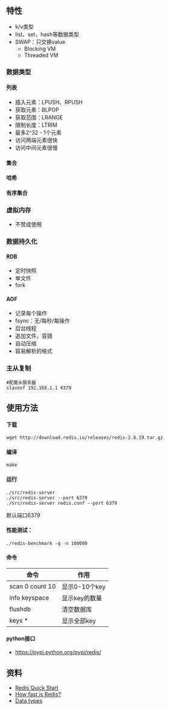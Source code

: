 ## 特性
* k/v类型
* list，set，hash等数据类型
* SWAP：只交换value
    * Blocking VM
    * Threaded VM

### 数据类型
#### 列表
* 插入元素：LPUSH、RPUSH
* 获取元素：BLPOP
* 获取范围：LRANGE
* 限制长度：LTRIM
* 最多2^32 - 1个元素
* 访问两端元素很快
* 访问中间元素很慢

#### 集合
#### 哈希
#### 有序集合
### 虚拟内存
* 不赞成使用

### 数据持久化
#### RDB
* 定时快照
* 单文件
* fork

#### AOF
* 记录每个操作
* fsync：无/每秒/每操作
* 后台线程
* 追加文件，容错
* 自动压缩
* 容易解析的格式


### 主从复制
```
#配置从服务器
slaveof 192.168.1.1 6379
```

## 使用方法

#### 下载
```
wget http://download.redis.io/releases/redis-2.8.19.tar.gz
```
#### 编译
```
make
```

#### 运行
```
./src/redis-server
./src/redis-server --port 6379
./src/redis-server redis.conf --port 6379
```
默认端口6379

#### 性能测试：
```
./redis-benchmark -q -n 100000
```

#### 命令
| 命令             | 作用            |
|------            |------           |
|scan 0 count 10   |显示0-10个key
|info keyspace     |显示key的数量
|flushdb           |清空数据库
|keys *            |显示全部key


#### python接口
* https://pypi.python.org/pypi/redis/

## 资料
* [Redis Quick Start](http://redis.io/topics/quickstart)
* [How fast is Redis?](http://redis.io/topics/benchmarks)
* [Data types](http://redis.io/topics/data-types)
